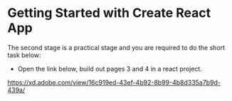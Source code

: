 # Getting Started with Create React App

The second stage is a practical stage and you are required to do the short task below:
- Open the link below, build out pages 3 and 4 in a react project.

https://xd.adobe.com/view/16c919ed-43ef-4b92-8b99-4b8d335a7b9d-439a/
